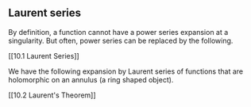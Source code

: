 ## Laurent series

By definition, a function cannot have a power series expansion at a singularity. But often, power series can be replaced by the following.

[[10.1 Laurent Series]]

We have the following expansion by Laurent series of functions that are holomorphic on an annulus (a ring shaped object).

[[10.2 Laurent's Theorem]]
